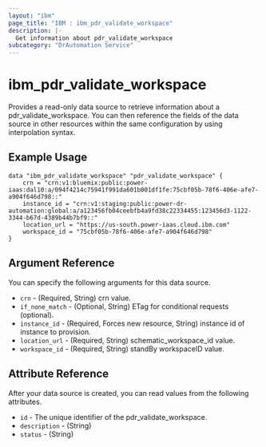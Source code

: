 ```yaml
---
layout: "ibm"
page_title: "IBM : ibm_pdr_validate_workspace"
description: |-
  Get information about pdr_validate_workspace
subcategory: "DrAutomation Service"
---
```


# ibm_pdr_validate_workspace

Provides a read-only data source to retrieve information about a pdr_validate_workspace. You can then reference the fields of the data source in other resources within the same configuration by using interpolation syntax.

## Example Usage

```hcl
data "ibm_pdr_validate_workspace" "pdr_validate_workspace" {
	crn = "crn:v1:bluemix:public:power-iaas:dal10:a/094f4214c75941f991da601b001df1fe:75cbf05b-78f6-406e-afe7-a904f646d798::"
	instance_id = "crn:v1:staging:public:power-dr-automation:global:a/a123456fb04ceebfb4a9fd38c22334455:123456d3-1122-3344-b67d-4389b44b7bf9::"
	location_url = "https://us-south.power-iaas.cloud.ibm.com"
	workspace_id = "75cbf05b-78f6-406e-afe7-a904f646d798"
}
```

## Argument Reference

You can specify the following arguments for this data source.

* `crn` - (Required, String) crn value.
* `if_none_match` - (Optional, String) ETag for conditional requests (optional).
* `instance_id` - (Required, Forces new resource, String) instance id of instance to provision.
* `location_url` - (Required, String) schematic_workspace_id value.
* `workspace_id` - (Required, String) standBy workspaceID value.

## Attribute Reference

After your data source is created, you can read values from the following attributes.

* `id` - The unique identifier of the pdr_validate_workspace.
* `description` - (String) 
* `status` - (String) 

